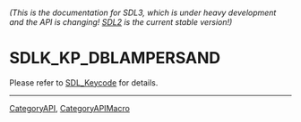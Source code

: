 ###### (This is the documentation for SDL3, which is under heavy development and the API is changing! [SDL2](https://wiki.libsdl.org/SDL2/) is the current stable version!)
# SDLK_KP_DBLAMPERSAND

Please refer to [SDL_Keycode](SDL_Keycode) for details.

----
[CategoryAPI](CategoryAPI), [CategoryAPIMacro](CategoryAPIMacro)

